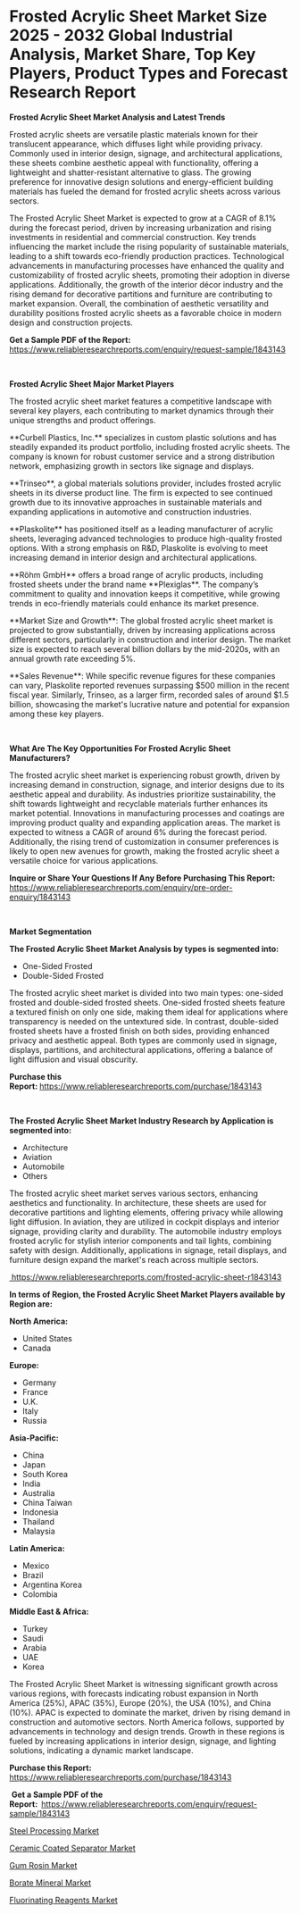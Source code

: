 <p><h1>Frosted Acrylic Sheet Market Size 2025 - 2032 Global Industrial Analysis, Market Share, Top Key Players, Product Types and Forecast Research Report</h1></p><p><strong>Frosted Acrylic Sheet Market Analysis and Latest Trends</strong></p>
<p><p>Frosted acrylic sheets are versatile plastic materials known for their translucent appearance, which diffuses light while providing privacy. Commonly used in interior design, signage, and architectural applications, these sheets combine aesthetic appeal with functionality, offering a lightweight and shatter-resistant alternative to glass. The growing preference for innovative design solutions and energy-efficient building materials has fueled the demand for frosted acrylic sheets across various sectors.</p><p>The Frosted Acrylic Sheet Market is expected to grow at a CAGR of 8.1% during the forecast period, driven by increasing urbanization and rising investments in residential and commercial construction. Key trends influencing the market include the rising popularity of sustainable materials, leading to a shift towards eco-friendly production practices. Technological advancements in manufacturing processes have enhanced the quality and customizability of frosted acrylic sheets, promoting their adoption in diverse applications. Additionally, the growth of the interior décor industry and the rising demand for decorative partitions and furniture are contributing to market expansion. Overall, the combination of aesthetic versatility and durability positions frosted acrylic sheets as a favorable choice in modern design and construction projects.</p></p>
<p><strong>Get a Sample PDF of the Report:&nbsp;</strong> <a href="https://www.reliableresearchreports.com/enquiry/request-sample/1843143?utm_campaign=33&utm_medium=2&utm_source=Github&utm_content=ia&utm_term=30012025&utm_id=frosted-acrylic-sheet">https://www.reliableresearchreports.com/enquiry/request-sample/1843143</a></p>
<p>&nbsp;</p>
<p><strong>Frosted Acrylic Sheet Major Market Players</strong></p>
<p><p>The frosted acrylic sheet market features a competitive landscape with several key players, each contributing to market dynamics through their unique strengths and product offerings.</p><p>**Curbell Plastics, Inc.** specializes in custom plastic solutions and has steadily expanded its product portfolio, including frosted acrylic sheets. The company is known for robust customer service and a strong distribution network, emphasizing growth in sectors like signage and displays.</p><p>**Trinseo**, a global materials solutions provider, includes frosted acrylic sheets in its diverse product line. The firm is expected to see continued growth due to its innovative approaches in sustainable materials and expanding applications in automotive and construction industries.</p><p>**Plaskolite** has positioned itself as a leading manufacturer of acrylic sheets, leveraging advanced technologies to produce high-quality frosted options. With a strong emphasis on R&D, Plaskolite is evolving to meet increasing demand in interior design and architectural applications.</p><p>**Röhm GmbH** offers a broad range of acrylic products, including frosted sheets under the brand name **Plexiglas**. The company’s commitment to quality and innovation keeps it competitive, while growing trends in eco-friendly materials could enhance its market presence.</p><p>**Market Size and Growth**: The global frosted acrylic sheet market is projected to grow substantially, driven by increasing applications across different sectors, particularly in construction and interior design. The market size is expected to reach several billion dollars by the mid-2020s, with an annual growth rate exceeding 5%.</p><p>**Sales Revenue**: While specific revenue figures for these companies can vary, Plaskolite reported revenues surpassing $500 million in the recent fiscal year. Similarly, Trinseo, as a larger firm, recorded sales of around $1.5 billion, showcasing the market's lucrative nature and potential for expansion among these key players.</p></p>
<p>&nbsp;</p>
<p><strong>What Are The Key Opportunities For Frosted Acrylic Sheet Manufacturers?</strong></p>
<p><p>The frosted acrylic sheet market is experiencing robust growth, driven by increasing demand in construction, signage, and interior designs due to its aesthetic appeal and durability. As industries prioritize sustainability, the shift towards lightweight and recyclable materials further enhances its market potential. Innovations in manufacturing processes and coatings are improving product quality and expanding application areas. The market is expected to witness a CAGR of around 6% during the forecast period. Additionally, the rising trend of customization in consumer preferences is likely to open new avenues for growth, making the frosted acrylic sheet a versatile choice for various applications.</p></p>
<p><strong>Inquire or Share Your Questions If Any Before Purchasing This Report:</strong> <a href="https://www.reliableresearchreports.com/enquiry/pre-order-enquiry/1843143?utm_campaign=33&utm_medium=2&utm_source=Github&utm_content=ia&utm_term=30012025&utm_id=frosted-acrylic-sheet">https://www.reliableresearchreports.com/enquiry/pre-order-enquiry/1843143</a></p>
<p>&nbsp;</p>
<p><strong>Market Segmentation</strong></p>
<p><strong>The Frosted Acrylic Sheet Market Analysis by types is segmented into:</strong></p>
<p><ul><li>One-Sided Frosted</li><li>Double-Sided Frosted</li></ul></p>
<p><p>The frosted acrylic sheet market is divided into two main types: one-sided frosted and double-sided frosted sheets. One-sided frosted sheets feature a textured finish on only one side, making them ideal for applications where transparency is needed on the untextured side. In contrast, double-sided frosted sheets have a frosted finish on both sides, providing enhanced privacy and aesthetic appeal. Both types are commonly used in signage, displays, partitions, and architectural applications, offering a balance of light diffusion and visual obscurity.</p></p>
<p><strong>Purchase this Report:&nbsp;</strong><a href="https://www.reliableresearchreports.com/purchase/1843143?utm_campaign=33&utm_medium=2&utm_source=Github&utm_content=ia&utm_term=30012025&utm_id=frosted-acrylic-sheet">https://www.reliableresearchreports.com/purchase/1843143</a></p>
<p>&nbsp;</p>
<p><strong>The Frosted Acrylic Sheet Market Industry Research by Application is segmented into:</strong></p>
<p><ul><li>Architecture</li><li>Aviation</li><li>Automobile</li><li>Others</li></ul></p>
<p><p>The frosted acrylic sheet market serves various sectors, enhancing aesthetics and functionality. In architecture, these sheets are used for decorative partitions and lighting elements, offering privacy while allowing light diffusion. In aviation, they are utilized in cockpit displays and interior signage, providing clarity and durability. The automobile industry employs frosted acrylic for stylish interior components and tail lights, combining safety with design. Additionally, applications in signage, retail displays, and furniture design expand the market's reach across multiple sectors.</p></p>
<p><a href="https://www.reliableresearchreports.com/frosted-acrylic-sheet-r1843143?utm_campaign=33&utm_medium=2&utm_source=Github&utm_content=ia&utm_term=30012025&utm_id=frosted-acrylic-sheet">&nbsp;https://www.reliableresearchreports.com/frosted-acrylic-sheet-r1843143</a></p>
<p><strong>In terms of Region, the Frosted Acrylic Sheet Market Players available by Region are:</strong></p>
<p>
    <p> <strong> North America: </strong>
        <ul>
            <li>United States</li>
            <li>Canada</li>
        </ul>
        </p> 
    <p> <strong> Europe: </strong>
        <ul>
            <li>Germany</li>
            <li>France</li>
            <li>U.K.</li>
            <li>Italy</li>
            <li>Russia</li>
        </ul>
        </p> 
    <p> <strong> Asia-Pacific: </strong>
        <ul>
            <li>China</li>
            <li>Japan</li>
            <li>South Korea</li>
            <li>India</li>
            <li>Australia</li>
            <li>China Taiwan</li>
            <li>Indonesia</li>
            <li>Thailand</li>
            <li>Malaysia</li>
        </ul>
        </p> 
    <p> <strong> Latin America: </strong>
        <ul>
            <li>Mexico</li>
            <li>Brazil</li>
            <li>Argentina Korea</li>
            <li>Colombia</li>
        </ul>
        </p> 
    <p> <strong> Middle East & Africa: </strong>
        <ul>
            <li>Turkey</li>
            <li>Saudi</li>
            <li>Arabia</li>
            <li>UAE</li>
            <li>Korea</li>
        </ul>
    </p>
    </p>
<p><p>The Frosted Acrylic Sheet Market is witnessing significant growth across various regions, with forecasts indicating robust expansion in North America (25%), APAC (35%), Europe (20%), the USA (10%), and China (10%). APAC is expected to dominate the market, driven by rising demand in construction and automotive sectors. North America follows, supported by advancements in technology and design trends. Growth in these regions is fueled by increasing applications in interior design, signage, and lighting solutions, indicating a dynamic market landscape.</p></p>
<p><strong>Purchase this Report: </strong><a href="https://www.reliableresearchreports.com/purchase/1843143?utm_campaign=33&utm_medium=2&utm_source=Github&utm_content=ia&utm_term=30012025&utm_id=frosted-acrylic-sheet">https://www.reliableresearchreports.com/purchase/1843143</a></p>
<p>&nbsp;<strong>Get a Sample PDF of the Report:&nbsp;&nbsp;</strong><a href="https://www.reliableresearchreports.com/enquiry/request-sample/1843143?utm_campaign=33&utm_medium=2&utm_source=Github&utm_content=ia&utm_term=30012025&utm_id=frosted-acrylic-sheet">https://www.reliableresearchreports.com/enquiry/request-sample/1843143</a></p>
<p><strong></strong></p>
<p><p><a href="https://github.com/lizamflotow/Market-Research-Report-List-1/blob/main/steel-processing-market.md?utm_campaign=33&utm_medium=2&utm_source=Github&utm_content=ia&utm_term=30012025&utm_id=frosted-acrylic-sheet">Steel Processing Market</a></p><p><a href="https://github.com/watzondechao/Market-Research-Report-List-1/blob/main/ceramic-coated-separator-market.md?utm_campaign=33&utm_medium=2&utm_source=Github&utm_content=ia&utm_term=30012025&utm_id=frosted-acrylic-sheet">Ceramic Coated Separator Market</a></p><p><a href="https://github.com/phephezxnf/Market-Research-Report-List-1/blob/main/gum-rosin-market.md?utm_campaign=33&utm_medium=2&utm_source=Github&utm_content=ia&utm_term=30012025&utm_id=frosted-acrylic-sheet">Gum Rosin Market</a></p><p><a href="https://github.com/siobhanbusker813/Market-Research-Report-List-1/blob/main/borate-mineral-market.md?utm_campaign=33&utm_medium=2&utm_source=Github&utm_content=ia&utm_term=30012025&utm_id=frosted-acrylic-sheet">Borate Mineral Market</a></p><p><a href="https://github.com/iroldilom/Market-Research-Report-List-1/blob/main/fluorinating-reagents-market.md?utm_campaign=33&utm_medium=2&utm_source=Github&utm_content=ia&utm_term=30012025&utm_id=frosted-acrylic-sheet">Fluorinating Reagents Market</a></p></p>